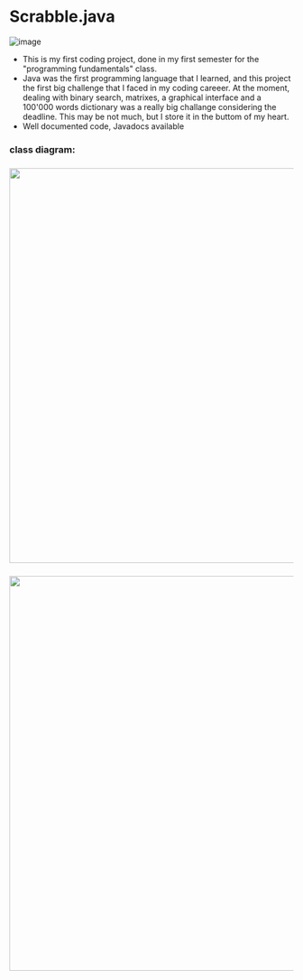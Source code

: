 # Scrabble.java

![image](https://user-images.githubusercontent.com/83888452/212819840-d2189017-bafd-4e95-ada8-f2e60db3bd59.png)

- This is my first coding project, done in my first semester for the "programming fundamentals" class. 
- Java was the first programming language that I learned, and this project the first big challenge that I faced in my coding careeer.
At the moment, dealing with binary search, matrixes, a graphical interface and a 100'000 words dictionary was a really big challange considering the deadline.
This may be not much, but I store it in the buttom of my heart.
- Well documented code, Javadocs available

<h3 align="left">
  class diagram:
</h3>

<h3 align="left">
  <img width="700" src="https://user-images.githubusercontent.com/83888452/212817713-6eae712e-c261-4dde-8c13-9548498def13.png"
</h3>

<h3 align="left">
  <img width="700" src="https://user-images.githubusercontent.com/83888452/212818524-86873a70-9d24-44d8-8db2-cc86d0777413.png"
</h3>
  





